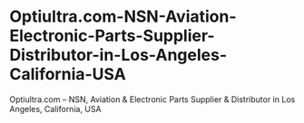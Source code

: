 # Optiultra.com-NSN-Aviation-Electronic-Parts-Supplier-Distributor-in-Los-Angeles-California-USA
Optiultra.com – NSN, Aviation &amp; Electronic Parts Supplier &amp; Distributor in Los Angeles, California, USA
